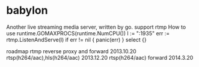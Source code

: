 babylon
=======

Another live streaming media server, written by go. 
support rtmp
How to use
  runtime.GOMAXPROCS(runtime.NumCPU())
  l := ":1935"
  err := rtmp.ListenAndServe(l)
	if err != nil {
		panic(err)
	}
  select {}
  
roadmap
   rtmp reverse proxy and forward           2013.10.20
   rtsp(h264/aac),hls(h264/aac) 2013.12.20
   rtsp(h264/aac) forward      2014.3.20
